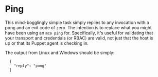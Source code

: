 # Ping

This mind-bogglingly simple task simply replies to any invocation with a pong and an exit code of zero.  The intention is to replace what you might have been using an `mco ping` for.  Specifically, it's useful for validating that your transport and credentials (or RBAC) are valid, not just that the host is up or that its Puppet agent is checking in.

The output from Linux and Windows should be simply:

```
  {
    "reply": "pong"
  }
```
